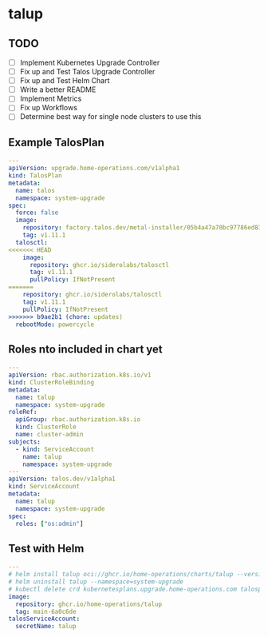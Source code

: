 # talup

## TODO

- [ ] Implement Kubernetes Upgrade Controller
- [ ] Fix up and Test Talos Upgrade Controller
- [ ] Fix up and Test Helm Chart
- [ ] Write a better README
- [ ] Implement Metrics
- [ ] Fix up Workflows
- [ ] Determine best way for single node clusters to use this

## Example TalosPlan

```yaml
---
apiVersion: upgrade.home-operations.com/v1alpha1
kind: TalosPlan
metadata:
  name: talos
  namespace: system-upgrade
spec:
  force: false
  image:
    repository: factory.talos.dev/metal-installer/05b4a47a70bc97786ed83d200567dcc8a13f731b164537ba59d5397d668851fa
    tag: v1.11.1
  talosctl:
<<<<<<< HEAD
    image:
      repository: ghcr.io/siderolabs/talosctl
      tag: v1.11.1
      pullPolicy: IfNotPresent
=======
    repository: ghcr.io/siderolabs/talosctl
    tag: v1.11.1
    pullPolicy: IfNotPresent
>>>>>>> b9ae2b1 (chore: updates)
  rebootMode: powercycle

```

## Roles nto included in chart yet

```yaml
---
apiVersion: rbac.authorization.k8s.io/v1
kind: ClusterRoleBinding
metadata:
  name: talup
  namespace: system-upgrade
roleRef:
  apiGroup: rbac.authorization.k8s.io
  kind: ClusterRole
  name: cluster-admin
subjects:
  - kind: ServiceAccount
    name: talup
    namespace: system-upgrade
---
apiVersion: talos.dev/v1alpha1
kind: ServiceAccount
metadata:
  name: talup
  namespace: system-upgrade
spec:
  roles: ["os:admin"]
```

## Test with Helm

```yaml
---
# helm install talup oci://ghcr.io/home-operations/charts/talup --version 0.0.0 --values values.yaml --namespace=system-upgrade
# helm uninstall talup --namespace=system-upgrade
# kubectl delete crd kubernetesplans.upgrade.home-operations.com talosplans.upgrade.home-operations.com
image:
  repository: ghcr.io/home-operations/talup
  tag: main-6a0c6de
talosServiceAccount:
  secretName: talup
```
